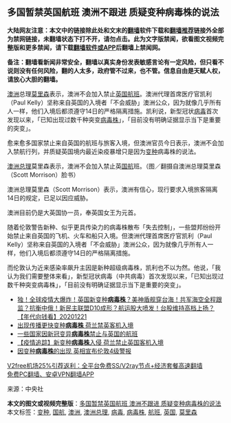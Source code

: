  <h2>多国暂禁英国航班 澳洲不跟进 质疑变种病毒株的说法</h2> <p class="notice"><b>大陆网友注意：本文中的链接除此处和文末的<a href="https://github.com/bannedbook/fanqiang" >翻墙</a>软件下载和<a href="https://github.com/killgcd/justmysocks/blob/master/README.md">翻墙推荐</a>链接外全部为禁网链接，未翻墙状态下打不开，请勿点击。此为文字版禁闻，欲看图文视频完整版和更多禁闻，请下载<a href="https://github.com/bannedbook/fanqiang">翻墙软件或APP</a>后翻墙上禁闻网。</p><p>备注：翻墙看新闻非常安全，翻墙以真实身份发表敏感言论有一定风险，但只看不说则没有任何风险，翻的人太多，政府管不过来，也不管。信息自由是天赋人权，请放心大胆的翻墙。</b></p>  <div class="entry"> <p id="summary"><a href="https://www.bannedbook.org/bnews/tag/%e6%be%b3%e6%b4%b2/" class="st_tag internal_tag" rel="tag" title="标签 澳洲 下的日志">澳洲</a>总理<a href="https://www.bannedbook.org/bnews/tag/%e8%8e%ab%e9%87%8c%e6%a3%ae/" class="st_tag internal_tag" rel="tag" title="标签 莫里森 下的日志">莫里森</a>表示，澳洲不会加入禁止<a href="https://www.bannedbook.org/bnews/tag/%e8%8b%b1%e5%9b%bd/" class="st_tag internal_tag" rel="tag" title="标签 英国 下的日志">英国</a><a href="https://www.bannedbook.org/bnews/tag/%e8%88%aa%e7%8f%ad/" class="st_tag internal_tag" rel="tag" title="标签 航班 下的日志">航班</a>。澳洲代理首席医疗官凯利（Paul Kelly）坚称来自英国的入境者「不会威胁」澳洲公众，因为就像几乎所有人一样，他们入境后都须遵守14日的严格隔离措施。凯利说，新型冠状<a href="https://www.bannedbook.org/bnews/tag/%e7%97%85%e6%af%92/" class="st_tag internal_tag" rel="tag" title="标签 病毒 下的日志">病毒</a>首次发现以来，「已知出现过数千种突变<a href="https://www.bannedbook.org/bnews/tag/%E7%97%85%E6%AF%92%E6%A0%AA/" class="st_tag internal_tag" rel="tag" title="标签 病毒株 下的日志">病毒株</a>」，「目前没有明确证据显示当下是重要的突变」。</p> <p>愈来愈多国家禁止来自英国的航班与旅客入境，但澳洲官员今日表示，澳洲不会加入禁航行列，并质疑英国境内最近染疫暴增只是因为<a href="https://www.bannedbook.org/bnews/tag/%E5%8F%98%E7%A7%8D/" class="st_tag internal_tag" rel="tag" title="标签 变种 下的日志">变种</a>病毒株的说法。</p> <p><a href="https://www.bannedbook.org/bnews/tag/%E6%BE%B3%E6%B4%B2%E6%80%BB%E7%90%86/" class="st_tag internal_tag" rel="tag" title="标签 澳洲总理 下的日志">澳洲总理</a>莫里森表示，澳洲不会加入禁止英<a href="https://www.bannedbook.org/bnews/tag/%e5%9b%bd%e8%88%aa/" class="st_tag internal_tag" rel="tag" title="标签 国航 下的日志">国航</a>班。（图／翻摄自澳洲总理莫里森（Scott Morrison）脸书）</p> <p>澳洲总理莫里森（Scott Morrison）表示，澳洲有信心，现行要求入境旅客隔离14日的规定，已足以因应威胁。</p>  <p>澳洲目前仍是大英国协一员，奉英国女王为元首。</p> <p>随着伦敦警告新种、似乎更具传染力的病毒株散布「失去控制」，一些盟邦纷纷开始禁止来自英国的飞机、火车和船只入境。但澳洲代理首席医疗官凯利（Paul Kelly）坚称来自英国的入境者「不会威胁」澳洲公众，因为就像几乎所有人一样，他们入境后都须遵守14日的严格隔离措施。</p> <p>而伦敦认为近来感染率飙升主因是新种超级病毒株，凯利也不以为然。他说，「我认为我们需要整体来看」，新型冠状病毒（中共病毒）首次发现以来，「已知出现过数千种突变病毒株」，「目前没有明确证据显示当下是重要的突变」。</p> <ul class='op-related-articles' title='相关阅读'> <li><a href='https://www.bannedbook.org/bnews/taiwannews/20201221/1452305.html' target='_blank'>独！全球疫情大爆炸！英国新变种<b>病毒株</b>？美神盾舰穿台海！共军海空全程跟监？抗衡中俄！新民主联盟D10成形？航运股大喷发！台股维持高档上扬？【年代向钱看】20201221</a></li> <li><a href='https://www.bannedbook.org/bnews/worldnews/20201221/1451851.html' target='_blank'>出现传播更快变种<b>病毒株</b> 荷兰禁英客机入境</a></li> <li><a href='https://www.bannedbook.org/bnews/worldnews/20201221/1451849.html' target='_blank'>一些国家因新冠变异<b>病毒株</b>禁止与英国的航班</a></li> <li><a href='https://www.bannedbook.org/bnews/comments/20201221/1451772.html' target='_blank'>【疫情追踪】新变种<b>病毒株</b>入侵 荷兰禁止英国客机入境</a></li> <li><a href='https://www.bannedbook.org/bnews/comments/20201220/1451302.html' target='_blank'>因变种<b>病毒株</b>的出现 英相宣布伦敦4级警报</a></li> </ul> <p class="texttj"> <a href="https://www.bannedbook.org/forum23/topic22702.html" target="_blank">V2free机场25%引荐返利：全平台免费SS/V2ray节点+经济套餐高速翻墙</a><br/> <a href="https://github.com/bannedbook/fanqiang/wiki/%E7%A6%81%E9%97%BB%E7%BD%91%E5%AE%89%E5%8D%93%E7%BF%BB%E5%A2%99%E6%96%B0%E9%97%BBAPP" target="_blank">免费PC翻墙、安卓VPN翻墙APP</a></p><p> 来源：中央社 </p> <a name='sharetosocial'></a>       <div><b>本文的图文或视频完整版</b>：<a href='https://www.bannedbook.org/bnews/topimagenews/20201222/1452456.html'>多国暂禁英国航班 澳洲不跟进 质疑变种病毒株的说法</a></div>  </div><!--END ENTRY--> <div class="postfooter"> <div>本文标签：<a href="https://www.bannedbook.org/bnews/tag/%E5%8F%98%E7%A7%8D/" rel="tag">变种</a>, <a href="https://www.bannedbook.org/bnews/tag/%e5%9b%bd%e8%88%aa/" rel="tag">国航</a>, <a href="https://www.bannedbook.org/bnews/tag/%e6%be%b3%e6%b4%b2/" rel="tag">澳洲</a>, <a href="https://www.bannedbook.org/bnews/tag/%E6%BE%B3%E6%B4%B2%E6%80%BB%E7%90%86/" rel="tag">澳洲总理</a>, <a href="https://www.bannedbook.org/bnews/tag/%e7%97%85%e6%af%92/" rel="tag">病毒</a>, <a href="https://www.bannedbook.org/bnews/tag/%E7%97%85%E6%AF%92%E6%A0%AA/" rel="tag">病毒株</a>, <a href="https://www.bannedbook.org/bnews/tag/%e8%88%aa%e7%8f%ad/" rel="tag">航班</a>, <a href="https://www.bannedbook.org/bnews/tag/%e8%8b%b1%e5%9b%bd/" rel="tag">英国</a>, <a href="https://www.bannedbook.org/bnews/tag/%e8%8e%ab%e9%87%8c%e6%a3%ae/" rel="tag">莫里森</a></div>  </div><!--END POSTFOOTER--> 